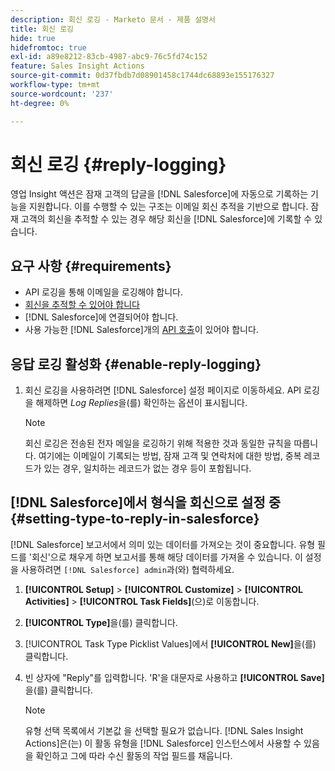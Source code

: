 ```yaml
---
description: 회신 로깅 - Marketo 문서 - 제품 설명서
title: 회신 로깅
hide: true
hidefromtoc: true
exl-id: a89e8212-83cb-4987-abc9-76c5fd74c152
feature: Sales Insight Actions
source-git-commit: 0d37fbdb7d08901458c1744dc68893e155176327
workflow-type: tm+mt
source-wordcount: '237'
ht-degree: 0%

---
```


# 회신 로깅 {#reply-logging}

영업 Insight 액션은 잠재 고객의 답글을 [!DNL Salesforce]에 자동으로 기록하는 기능을 지원합니다. 이를 수행할 수 있는 구조는 이메일 회신 추적을 기반으로 합니다. 잠재 고객의 회신을 추적할 수 있는 경우 해당 회신을 [!DNL Salesforce]에 기록할 수 있습니다.

## 요구 사항 {#requirements}

* API 로깅을 통해 이메일을 로깅해야 합니다.
* [회신을 추적할 수 있어야 합니다](/help/marketo/product-docs/marketo-sales-insight/actions/send-a-sales-email/email-tracking-overview.md#how-reply-tracking-works)
* [!DNL Salesforce]에 연결되어야 합니다.
* 사용 가능한 [!DNL Salesforce]개의 [API 호출](https://developer.salesforce.com/docs/atlas.en-us.salesforce_app_limits_cheatsheet.meta/salesforce_app_limits_cheatsheet/salesforce_app_limits_platform_api.htm)이 있어야 합니다.

## 응답 로깅 활성화 {#enable-reply-logging}

1. 회신 로깅을 사용하려면 [!DNL Salesforce] 설정 페이지로 이동하세요. API 로깅을 해제하면 _Log Replies_&#x200B;을(를) 확인하는 옵션이 표시됩니다.

   >[!NOTE]
   >
   >회신 로깅은 전송된 전자 메일을 로깅하기 위해 적용한 것과 동일한 규칙을 따릅니다. 여기에는 이메일이 기록되는 방법, 잠재 고객 및 연락처에 대한 방법, 중복 레코드가 있는 경우, 일치하는 레코드가 없는 경우 등이 포함됩니다.

## [!DNL Salesforce]에서 형식을 회신으로 설정 중 {#setting-type-to-reply-in-salesforce}

[!DNL Salesforce] 보고서에서 의미 있는 데이터를 가져오는 것이 중요합니다. 유형 필드를 &#39;회신&#39;으로 채우게 하면 보고서를 통해 해당 데이터를 가져올 수 있습니다. 이 설정을 사용하려면 `[!DNL Salesforce] admin`과(와) 협력하세요.

1. **[!UICONTROL Setup]** > **[!UICONTROL Customize]** > **[!UICONTROL Activities]** > **[!UICONTROL Task Fields]**(으)로 이동합니다.
1. **[!UICONTROL Type]**&#x200B;을(를) 클릭합니다.
1. [!UICONTROL Task Type Picklist Values]에서 **[!UICONTROL New]**&#x200B;을(를) 클릭합니다.
1. 빈 상자에 &quot;Reply&quot;를 입력합니다. &#39;R&#39;을 대문자로 사용하고 **[!UICONTROL Save]**&#x200B;을(를) 클릭합니다.

   >[!NOTE]
   >
   >유형 선택 목록에서 기본값 을 선택할 필요가 없습니다. [!DNL Sales Insight Actions]은(는) 이 활동 유형을 [!DNL Salesforce] 인스턴스에서 사용할 수 있음을 확인하고 그에 따라 수신 활동의 작업 필드를 채웁니다.
